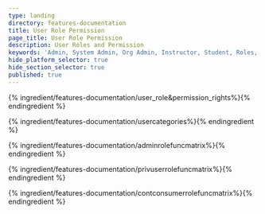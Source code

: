 ```yaml
---
type: landing
directory: features-documentation
title: User Role Permission
page_title: User Role Permission
description: User Roles and Permission
keywords: 'Admin, System Admin, Org Admin, Instructor, Student, Roles, Permissions'
hide_platform_selector: true
hide_section_selector: true
published: true
---
```


{% ingredient/features-documentation/user_role&permission_rights%}{% endingredient %}

{% ingredient/features-documentation/usercategories%}{% endingredient %}

{% ingredient/features-documentation/adminrolefuncmatrix%}{% endingredient %}

{% ingredient/features-documentation/privuserrolefuncmatrix%}{% endingredient %}

{% ingredient/features-documentation/contconsumerrolefuncmatrix%}{% endingredient %}



